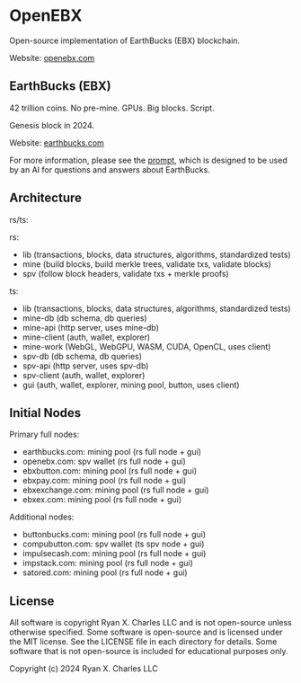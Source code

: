 # OpenEBX

Open-source implementation of EarthBucks (EBX) blockchain.

Website: [openebx.com](https://openebx.com)

## EarthBucks (EBX)

42 trillion coins. No pre-mine. GPUs. Big blocks. Script.

Genesis block in 2024.

Website: [earthbucks.com](https://earthbucks.com)

For more information, please see the [prompt](./docs/prompt.md), which is
designed to be used by an AI for questions and answers about EarthBucks.

## Architecture

rs/ts:

rs:

- lib (transactions, blocks, data structures, algorithms, standardized tests)
- mine (build blocks, build merkle trees, validate txs, validate blocks)
- spv (follow block headers, validate txs + merkle proofs)

ts:

- lib (transactions, blocks, data structures, algorithms, standardized tests)
- mine-db (db schema, db queries)
- mine-api (http server, uses mine-db)
- mine-client (auth, wallet, explorer)
- mine-work (WebGL, WebGPU, WASM, CUDA, OpenCL, uses client)
- spv-db (db schema, db queries)
- spv-api (http server, uses spv-db)
- spv-client (auth, wallet, explorer)
- gui (auth, wallet, explorer, mining pool, button, uses client)

## Initial Nodes

Primary full nodes:

- earthbucks.com: mining pool (rs full node + gui)
- openebx.com: spv wallet (rs full node + gui)
- ebxbutton.com: mining pool (rs full node + gui)
- ebxpay.com: mining pool (rs full node + gui)
- ebxexchange.com: mining pool (rs full node + gui)
- ebxex.com: mining pool (rs full node + gui)

Additional nodes:

- buttonbucks.com: mining pool (rs full node + gui)
- compubutton.com: spv wallet (ts spv node + gui)
- impulsecash.com: mining pool (rs full node + gui)
- impstack.com: mining pool (rs full node + gui)
- satored.com: mining pool (rs full node + gui)

## License

All software is copyright Ryan X. Charles LLC and is not open-source unless
otherwise specified. Some software is open-source and is licensed under the MIT
license. See the LICENSE file in each directory for details. Some software that
is not open-source is included for educational purposes only.

Copyright (c) 2024 Ryan X. Charles LLC

